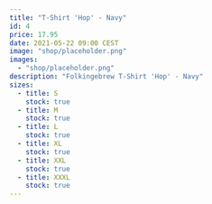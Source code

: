 ```yaml
---
title: "T-Shirt 'Hop' - Navy"
id: 4
price: 17.95
date: 2021-05-22 09:00 CEST
image: "shop/placeholder.png"
images:
  - "shop/placeholder.png"
description: "Folkingebrew T-Shirt 'Hop' - Navy"
sizes:
  - title: S
    stock: true
  - title: M
    stock: true
  - title: L
    stock: true
  - title: XL
    stock: true
  - title: XXL
    stock: true
  - title: XXXL
    stock: true
---
```

